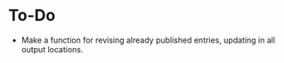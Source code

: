 # To-Do

- Make a function for revising already published entries, updating in all
  output locations.
